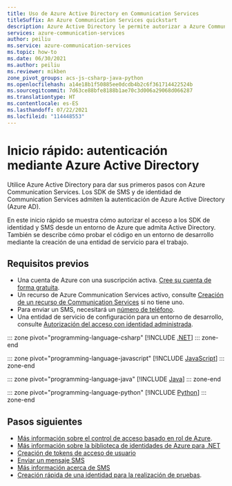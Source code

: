 ```yaml
---
title: Uso de Azure Active Directory en Communication Services
titleSuffix: An Azure Communication Services quickstart
description: Azure Active Directory le permite autorizar a Azure Communication Services el acceso desde aplicaciones que se ejecutan en máquinas virtuales de Azure, aplicaciones de funciones y otros recursos.
services: azure-communication-services
author: peiliu
ms.service: azure-communication-services
ms.topic: how-to
ms.date: 06/30/2021
ms.author: peiliu
ms.reviewer: mikben
zone_pivot_groups: acs-js-csharp-java-python
ms.openlocfilehash: a14e18b1f50885ee0dcdb4b2c6f361714422524b
ms.sourcegitcommit: 7d63ce88bfe8188b1ae70c3d006a29068d066287
ms.translationtype: HT
ms.contentlocale: es-ES
ms.lasthandoff: 07/22/2021
ms.locfileid: "114448553"
---
```

# <a name="quickstart-authenticate-using-azure-active-directory"></a>Inicio rápido: autenticación mediante Azure Active Directory

Utilice Azure Active Directory para dar sus primeros pasos con Azure Communication Services. Los SDK de SMS y de identidad de Communication Services admiten la autenticación de Azure Active Directory (Azure AD).

En este inicio rápido se muestra cómo autorizar el acceso a los SDK de identidad y SMS desde un entorno de Azure que admita Active Directory. También se describe cómo probar el código en un entorno de desarrollo mediante la creación de una entidad de servicio para el trabajo.

## <a name="prerequisites"></a>Requisitos previos

- Una cuenta de Azure con una suscripción activa. [Cree su cuenta de forma gratuita](https://azure.microsoft.com/free).
- Un recurso de Azure Communication Services activo, consulte [Creación de un recurso de Communication Services](../create-communication-resource.md) si no tiene uno.
- Para enviar un SMS, necesitará un [número de teléfono](../telephony-sms/get-phone-number.md).
- Una entidad de servicio de configuración para un entorno de desarrollo, consulte [Autorización del acceso con identidad administrada](./service-principal-from-cli.md).

::: zone pivot="programming-language-csharp"
[!INCLUDE [.NET](./includes/active-directory/service-principal-net.md)]
::: zone-end

::: zone pivot="programming-language-javascript"
[!INCLUDE [JavaScript](./includes/active-directory/service-principal-js.md)]
::: zone-end

::: zone pivot="programming-language-java"
[!INCLUDE [Java](./includes/active-directory/service-principal-java.md)]
::: zone-end

::: zone pivot="programming-language-python"
[!INCLUDE [Python](./includes/active-directory/service-principal-python.md)]
::: zone-end

## <a name="next-steps"></a>Pasos siguientes

- [Más información sobre el control de acceso basado en rol de Azure](../../../../articles/role-based-access-control/index.yml).
- [Más información sobre la biblioteca de identidades de Azure para .NET](/dotnet/api/overview/azure/identity-readme)
- [Creación de tokens de acceso de usuario](../../quickstarts/access-tokens.md)
- [Enviar un mensaje SMS](../../quickstarts/telephony-sms/send.md)
- [Más información acerca de SMS](../../concepts/telephony-sms/concepts.md)
- [Creación rápida de una identidad para la realización de pruebas](./quick-create-identity.md).

